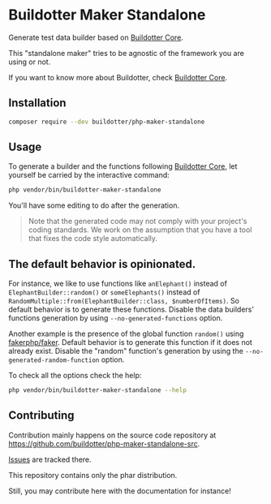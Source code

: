 # Buildotter Maker Standalone

Generate test data builder based on [Buildotter Core](https://github.com/buildotter/php-core).

This "standalone maker" tries to be agnostic of the framework you are using or not.

If you want to know more about Buildotter, check [Buildotter Core](https://github.com/buildotter/php-core).

## Installation

```bash
composer require --dev buildotter/php-maker-standalone
```

## Usage

To generate a builder and the functions following [Buildotter Core](https://github.com/buildotter/php-core), let yourself be carried by the interactive command:

```bash
php vendor/bin/buildotter-maker-standalone
```

You'll have some editing to do after the generation.

> Note that the generated code may not comply with your project's coding standards.
> We work on the assumption that you have a tool that fixes the code style automatically.

## The default behavior is opinionated.

For instance, we like to use functions like `anElephant()` instead of `ElephantBuilder::random()`
or `someElephants()` instead of `RandomMultiple::from(ElephantBuilder::class, $numberOfItems)`.
So default behavior is to generate these functions.
Disable the data builders' functions generation by using `--no-generated-functions` option.

Another example is the presence of the global function `random()` using [fakerphp/faker](https://github.com/FakerPHP/Faker).
Default behavior is to generate this function if it does not already exist.
Disable the "random" function's generation by using the `--no-generated-random-function` option.

To check all the options check the help:

```bash
php vendor/bin/buildotter-maker-standalone --help
```

## Contributing

Contribution mainly happens on the source code repository at https://github.com/buildotter/php-maker-standalone-src.

[Issues](https://github.com/buildotter/php-maker-standalone-src/issues) are tracked there.

This repository contains only the phar distribution.

Still, you may contribute here with the documentation for instance!
